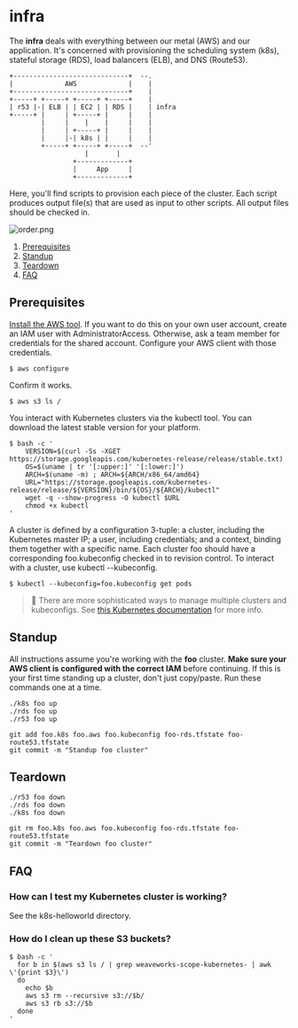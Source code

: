 # infra

The **infra** deals with everything between our metal (AWS) and our application.
It's concerned with provisioning the scheduling system (k8s), stateful storage (RDS), load balancers (ELB), and DNS (Route53).

```
+-----------------------------+  --.
|             AWS             |    |
+-----------------------------+    |
+-----+ +-----+ +-----+ +-----+    |
| r53 |-| ELB | | EC2 | | RDS |    | infra
+-----+ |     | +-----+ |     |    |
        |     |    |    |     |    |
        |     | +-----+ |     |    |
        |     |-| k8s | |     |    |
        +-----+ +-----+ +-----+  --'
                   |       |
                +-------------+
                |     App     |
                +-------------+
```

Here, you'll find scripts to provision each piece of the cluster.
Each script produces output file(s) that are used as input to other scripts.
All output files should be checked in.

![order.png](http://i.imgur.com/y3g8DyD.png)

1. [Prerequisites](#prerequisites)
1. [Standup](#standup)
1. [Teardown](#teardown)
1. [FAQ](#faq)

## Prerequisites

[Install the AWS tool](https://docs.aws.amazon.com/cli/latest/userguide/installing.html).
If you want to do this on your own user account, create an IAM user with AdministratorAccess.
Otherwise, ask a team member for credentials for the shared account.
Configure your AWS client with those credentials.

```
$ aws configure
```

Confirm it works.

```
$ aws s3 ls /
```

You interact with Kubernetes clusters via the kubectl tool.
You can download the latest stable version for your platform.

```
$ bash -c '
    VERSION=$(curl -Ss -XGET https://storage.googleapis.com/kubernetes-release/release/stable.txt)
    OS=$(uname | tr '[:upper:]' '[:lower:]')
    ARCH=$(uname -m) ; ARCH=${ARCH/x86_64/amd64}
    URL="https://storage.googleapis.com/kubernetes-release/release/${VERSION}/bin/${OS}/${ARCH}/kubectl"
    wget -q --show-progress -O kubectl $URL
    chmod +x kubectl
'
```

A cluster is defined by a configuration 3-tuple: a cluster, including the Kubernetes master IP; a user, including credentials; and a context, binding them together with a specific name.
Each cluster foo should have a corresponding foo.kubeconfig checked in to revision control.
To interact with a cluster, use kubectl --kubeconfig.

```
$ kubectl --kubeconfig=foo.kubeconfig get pods
```

> 💁
> There are more sophisticated ways to manage multiple clusters and kubeconfigs.
> See [this Kubernetes documentation](http://kubernetes.io/v1.0/docs/user-guide/kubeconfig-file.html) for more info.

## Standup

All instructions assume you're working with the **foo** cluster.
**Make sure your AWS client is configured with the correct IAM** before continuing.
If this is your first time standing up a cluster, don't just copy/paste.
Run these commands one at a time.

```
./k8s foo up
./rds foo up
./r53 foo up

git add foo.k8s foo.aws foo.kubeconfig foo-rds.tfstate foo-route53.tfstate
git commit -m "Standup foo cluster"
```

## Teardown

```
./r53 foo down
./rds foo down
./k8s foo down

git rm foo.k8s foo.aws foo.kubeconfig foo-rds.tfstate foo-route53.tfstate
git commit -m "Teardown foo cluster"
```

## FAQ

### How can I test my Kubernetes cluster is working?

See the k8s-helloworld directory.

### How do I clean up these S3 buckets?

```
$ bash -c '
  for b in $(aws s3 ls / | grep weaveworks-scope-kubernetes- | awk \'{print $3}\')
  do
    echo $b
    aws s3 rm --recursive s3://$b/
    aws s3 rb s3://$b
  done
'
```
